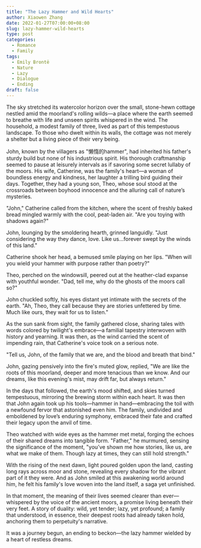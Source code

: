 ```yaml
---
title: "The Lazy Hammer and Wild Hearts"
author: Xiaowen Zhang
date: 2022-01-27T07:00:00+08:00
slug: lazy-hammer-wild-hearts
type: post
categories:
  - Romance
  - Family
tags:
  - Emily Brontë
  - Nature
  - Lazy
  - Dialogue
  - Ending
draft: false
---
```


The sky stretched its watercolor horizon over the small, stone-hewn cottage nestled amid the moorland's rolling wilds—a place where the earth seemed to breathe with life and unseen spirits whispered in the wind. The household, a modest family of three, lived as part of this tempestuous landscape. To those who dwelt within its walls, the cottage was not merely a shelter but a living piece of their very being.

John, known by the villagers as "懒惰的hammer", had inherited his father's sturdy build but none of his industrious spirit. His thorough craftmanship seemed to pause at leisurely intervals as if savoring some secret lullaby of the moors. His wife, Catherine, was the family's heart—a woman of boundless energy and kindness, her laughter a trilling bird guiding their days. Together, they had a young son, Theo, whose soul stood at the crossroads between boyhood innocence and the alluring call of nature’s mysteries.

"John," Catherine called from the kitchen, where the scent of freshly baked bread mingled warmly with the cool, peat-laden air. "Are you toying with shadows again?"

John, lounging by the smoldering hearth, grinned languidly. "Just considering the way they dance, love. Like us...forever swept by the winds of this land."

Catherine shook her head, a bemused smile playing on her lips. "When will you wield your hammer with purpose rather than poetry?"

Theo, perched on the windowsill, peered out at the heather-clad expanse with youthful wonder. "Dad, tell me, why do the ghosts of the moors call so?"

John chuckled softly, his eyes distant yet intimate with the secrets of the earth. "Ah, Theo, they call because they are stories unfettered by time. Much like ours, they wait for us to listen."

As the sun sank from sight, the family gathered close, sharing tales with words colored by twilight's embrace—a familial tapestry interwoven with history and yearning. It was then, as the wind carried the scent of impending rain, that Catherine's voice took on a serious note.

"Tell us, John, of the family that we are, and the blood and breath that bind."

John, gazing pensively into the fire's muted glow, replied, "We are like the roots of this moorland, deeper and more tenacious than we know. And our dreams, like this evening's mist, may drift far, but always return."

In the days that followed, the earth's mood shifted, and skies turned tempestuous, mirroring the brewing storm within each heart. It was then that John again took up his tools—hammer in hand—embracing the toil with a newfound fervor that astonished even him. The family, undivided and emboldened by love’s enduring symphony, embraced their fate and crafted their legacy upon the anvil of time.

Theo watched with wide eyes as the hammer met metal, forging the echoes of their shared dreams into tangible form. "Father," he murmured, sensing the significance of the moment, "you’ve shown me how stories, like us, are what we make of them. Though lazy at times, they can still hold strength."

With the rising of the next dawn, light poured golden upon the land, casting long rays across moor and stone, revealing every shadow for the vibrant part of it they were. And as John smiled at this awakening world around him, he felt his family's love woven into the land itself, a saga yet unfinished.

In that moment, the meaning of their lives seemed clearer than ever—whispered by the voice of the ancient moors, a promise living beneath their very feet. A story of duality: wild, yet tender; lazy, yet profound; a family that understood, in essence, their deepest roots had already taken hold, anchoring them to perpetuity's narrative.

It was a journey begun, an ending to beckon—the lazy hammer wielded by a heart of restless dreams.